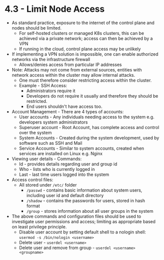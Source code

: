 # 4.3 - Limit Node Access

- As standard practice, exposure to the internet of the control plane and nodes
should be limited.
  - For self-hosted clusters or managed K8s clusters, this can be achieved via a
private network; access can then be achieved by a VPN
  - If running in the cloud, control plane access may be unlikely
- If implementing a VPN solution is impossible, one can enable authorized networks
via the infrastructure firewall
  - Allows/denies access from particular IP addresses
- Note: Attacks may not come from external sources, entities with network access
within the cluster may allow internal attacks.
  - One must therefore consider restricting access within the cluster.
  - Example - SSH Access:
    - Administrators require it
    - Developers do not require it usually and therefore they should be
restricted.
    - End users shouldn't have access too.
- Account Management - There are 4 types of accounts:
  - User accounts - Any individuals needing access to the system e.g. developers
system administrators
  - Superuser account - Root Account, has complete access and control over the
system
  - System Accounts - Created during the system development, used by software
such as SSH and Mail
  - Service Accounts - Similar to system accounts, created when services are
installed on Linux e.g. Nginx
- Viewing user details - Commands:
  - Id - provides details regarding user and group id
  - Who - lists who is currently logged in
  - Last - last time users logged into the system
- Access control files:
  - All stored under `/etc/` folder
    - `/passwd` - contains basic information about system users, including
user id and default directory
    - `/shadow` - contains the passwords for users, stored in hash format
    - `/group` - stores information about all user groups in the system
- The above commands and configuration files should be used to investigate user
permissions and access; limiting as appropriate based on least privilege principle.
  - Disable user account by setting default shell to a nologin shell:
`usermod -s /bin/nologin <username>`
  - Delete user - `userdel <username>`
  - Delete user and remove from group - `userdel <username> <groupname>`
